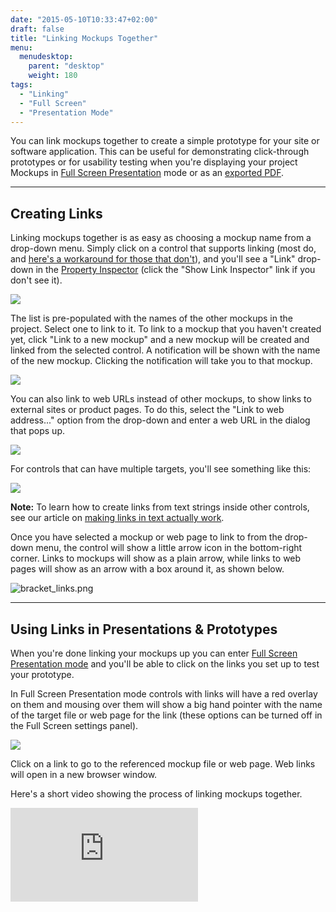 ```yaml
---
date: "2015-05-10T10:33:47+02:00"
draft: false
title: "Linking Mockups Together"
menu:
  menudesktop:
    parent: "desktop"
    weight: 180
tags:
  - "Linking"
  - "Full Screen"
  - "Presentation Mode"
---
```


You can link mockups together to create a simple prototype for your site or software application. This can be useful for demonstrating click-through prototypes or for usability testing when you're displaying your project Mockups in [Full Screen Presentation](http://support.balsamiq.com/customer/portal/articles/111756) mode or as an [exported PDF](http://support.balsamiq.com/customer/portal/articles/111730#exportpdf).

* * *

## Creating Links

Linking mockups together is as easy as choosing a mockup name from a drop-down menu. Simply click on a control that supports linking (most do, and [here's a workaround for those that don't](http://support.balsamiq.com/customer/portal/articles/117684)), and you'll see a "Link" drop-down in the [Property Inspector](http://support.balsamiq.com/customer/portal/articles/110114) (click the "Show Link Inspector" link if you don't see it).

![](http://media.balsamiq.com/img/support/docs/m4d/b3/link_inspector.png)

The list is pre-populated with the names of the other mockups in the project. Select one to link to it. To link to a mockup that you haven't created yet, click "Link to a new mockup" and a new mockup will be created and linked from the selected control. A notification will be shown with the name of the new mockup. Clicking the notification will take you to that mockup.

![](http://media.balsamiq.com/img/support/docs/m4d/b3/linktonewmockup.png)

You can also link to web URLs instead of other mockups, to show links to external sites or product pages. To do this, select the "Link to web address..." option from the drop-down and enter a web URL in the dialog that pops up.

![](http://media.balsamiq.com/img/support/docs/m4d/b3/linktourl.png)

For controls that can have multiple targets, you'll see something like this:

![](http://media.balsamiq.com/img/support/docs/m4d/b3/link_inspector_multi.png)

**Note:** To learn how to create links from text strings inside other controls, see our article on [making links in text actually work](http://support.balsamiq.com/customer/portal/articles/110121#linking).

Once you have selected a mockup or web page to link to from the drop-down menu, the control will show a little arrow icon in the bottom-right corner. Links to mockups will show as a plain arrow, while links to web pages will show as an arrow with a box around it, as shown below.

![bracket_links.png](http://media.balsamiq.com/img/support/docs/m4d/b3/bracket_links.png)

* * *

## Using Links in Presentations &amp; Prototypes

When you're done linking your mockups up you can enter [Full Screen Presentation mode](http://support.balsamiq.com/customer/portal/articles/111756) and you'll be able to click on the links you set up to test your prototype.

In Full Screen Presentation mode controls with links will have a red overlay on them and mousing over them will show a big hand pointer with the name of the target file or web page for the link (these options can be turned off in the Full Screen settings panel).

![](http://media.balsamiq.com/img/support/docs/m4d/b3/bighand.png)

Click on a link to go to the referenced mockup file or web page. Web links will open in a new browser window.

Here's a short video showing the process of linking mockups together.

<div class="video"><iframe allowfullscreen="" frameborder="0" src="http://www.youtube.com/embed/jn28_aeh5DU?rel=0"></iframe></div>
